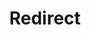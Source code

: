 ﻿---
layout: src/layouts/Redirect.astro
title: Redirect
redirect: https://yamldoc.liuyan.wang/docs/infrastructure/deployment-targets/tentacle/windows/azure-virtual-machines/via-an-arm-template-with-dsc
pubDate:  2023-01-01
navSearch: false
navSitemap: false
navMenu: false
---
